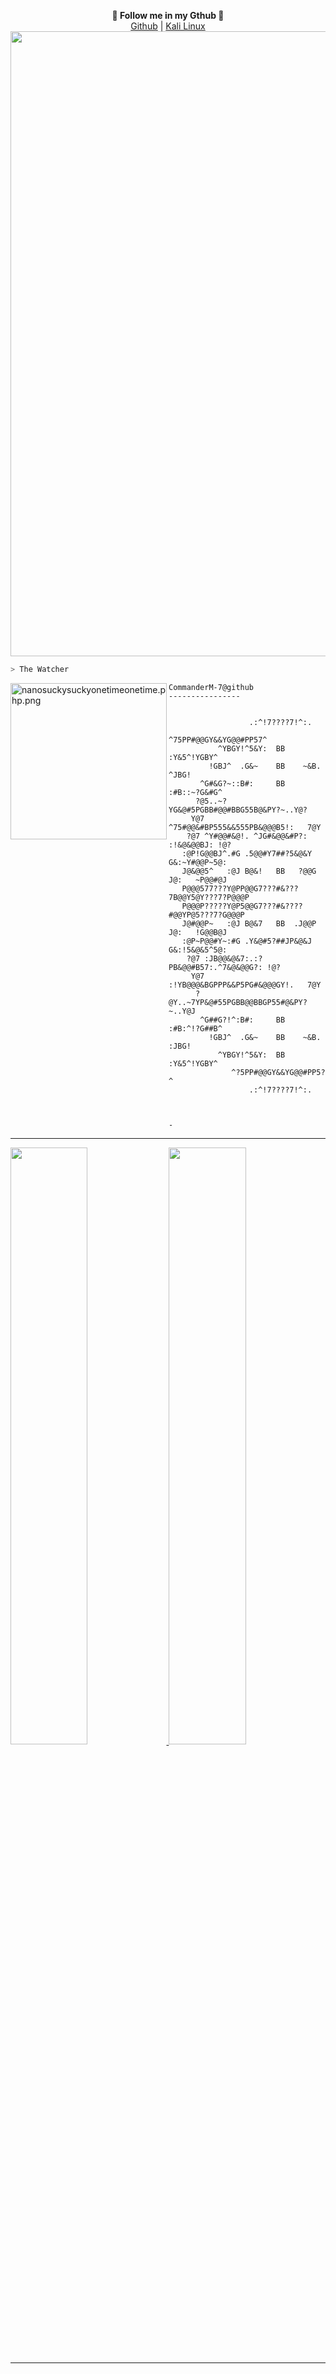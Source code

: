 <p align="center">
  <b>🎨 Follow me in my Gthub 🎨</b><br>  
  <a href="https://github.com/CommanderM-7">Github</a> |
  <a href="https://www.kali.org/tools/">Kali Linux</a> 
  <img src="https://cdn.discordapp.com/attachments/975036883958636557/975080429197590618/tumblr_00fca58e088e62fee1268fba5e7196d0_ab2ffa4a_500.webp" width="1000">
  </p>

```bash
> The Watcher
```

<img src="https://camo.githubusercontent.com/5256f260dc380bcb09bf91ba68ddcbd1e7356068e60eecfbad78133ad67a7ff5/68747470733a2f2f737465616d75736572696d616765732d612e616b616d616968642e6e65742f7567632f3933393436353037323037393333373639392f413434413244323442423938373236374632364335363434304635314130423436383438313232322f" align="left" alt="nanosuckysuckyonetimeonetime.php.png" width="250" height="250">

```
CommanderM-7@github
----------------

                                                  
                  .:^!7????7!^:.                  
              ^75PP#@@GY&&YG@@#PP57^              
           ^YBGY!^5&Y:  BB  :Y&5^!YGBY^           
         !GBJ^  .G&~    BB    ~&B.  ^JBG!         
       ^G#&G?~::B#:     BB     :#B::~?G&#G^       
      ?@5..~?YG&@#5PGBB#@@#BBG55B@&PY?~..Y@?      
     Y@7   ^75#@@&#BP555&&555PB&@@@B5!:   7@Y     
    ?@7 ^Y#@@#&@!. ^JG#&@@&#P?: :!&@&@@BJ: !@?    
   :@P!G@@BJ^.#G .5@@#Y7##?5&@&Y  G&:~Y#@@P~5@:   
   J@&@@5^   :@J B@&!   BB   ?@@G J@:   ~P@@#@J   
   P@@@577???Y@PP@@G7???#&???7B@@Y5@Y???7?P@@@P   
   P@@@P?????Y@P5@@G7???#&????#@@YP@5???7?G@@@P   
   J@#@@P~   :@J B@&7   BB  .J@@P J@:   !G@@B@J   
   :@P~P@@#Y~:#G .Y&@#5?##JP&@&J  G&:!5&@&5^5@:   
    ?@7 :JB@@&@&7:.:?PB&@@#B57:.^7&@&@@G?: !@?    
     Y@7   :!YB@@@&BGPPP&&P5PG#&@@@GY!.   7@Y     
      ?@Y..~7YP&@#55PGBB@@BBGP55#@&PY?~..Y@J      
       ^G##G?!^:B#:     BB     :#B:^!?G##B^       
         !GBJ^  .G&~    BB    ~&B.  :JBG!         
           ^YBGY!^5&Y:  BB  :Y&5^!YGBY^           
              ^?5PP#@@GY&&YG@@#PP5?^              
                  .:^!7????7!^:.                  



-
```
<hr>

<p align="left">
  <a href="https://CommanderM-7.github.io">
  <img width="49.5%" src="https://github-readme-stats.vercel.app/api?username=CommanderM-7&show_icons=true&theme=gruvbox&hide_border=true" />
    <img width="49.5%" src="https://github-readme-streak-stats.herokuapp.com/?user=CommanderM-7&theme=gruvbox&hide_border=true" />
  </a>
</p>

<hr>
